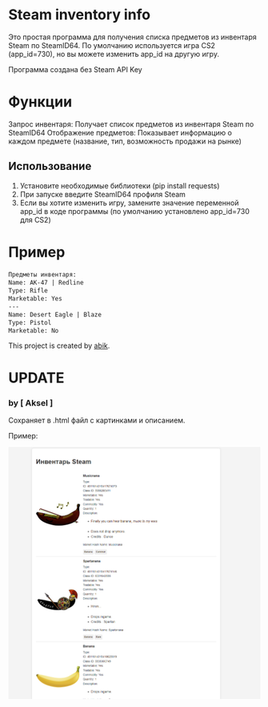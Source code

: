 # Steam inventory info
Это простая программа для получения списка предметов из инвентаря Steam по SteamID64. По умолчанию используется игра CS2 (app_id=730), но вы можете изменить app_id на другую игру.

Программа создана без Steam API Key

# Функции
Запрос инвентаря: Получает список предметов из инвентаря Steam по SteamID64
Отображение предметов: Показывает информацию о каждом предмете (название, тип, возможность продажи на рынке)
## Использование
1. Установите необходимые библиотеки (pip install requests)
2. При запуске введите SteamID64 профиля Steam
3. Если вы хотите изменить игру, замените значение переменной app_id в коде программы (по умолчанию установлено app_id=730 для CS2)

# Пример
```
Предметы инвентаря:
Name: AK-47 | Redline
Type: Rifle
Marketable: Yes
---
Name: Desert Eagle | Blaze
Type: Pistol
Marketable: No
```

This project is created by [abik](https://github.com/BoG3mey).



# UPDATE 

### by [ Aksel ]

Сохраняет в .html файл с картинками и описанием.

Пример:

![Example](example_html.png)
